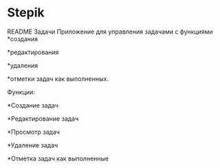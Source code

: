# Stepik
README Задачи Приложение для управления задачами с функциями 
*создания

*редактирования 

*удаления 

*отметки задач как выполненных.  

Функции:

 *Создание задач

 *Редактирование задач

 *Просмотр задач

 *Удаление задач

 *Отметка задач как выполненные
